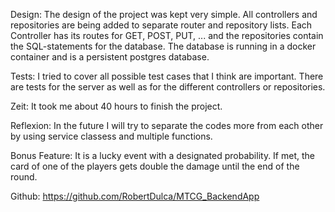 Design:
The design of the project was kept very simple. All controllers and repositories are being added to separate router and 
repository lists. Each Controller has its routes for GET, POST, PUT, ... and the repositories contain the SQL-statements
for the database. The database is running in a docker container and is a persistent postgres database.

Tests:
I tried to cover all possible test cases that I think are important. There are tests for the server as well as for the different 
controllers or repositories.

Zeit:
It took me about 40 hours to finish the project.

Reflexion:
In the future I will try to separate the codes more from each other by using service classess and 
multiple functions. 

Bonus Feature:
It is a lucky event with a designated probability. If met, the card of one of the players gets double 
the damage until the end of the round.

Github: https://github.com/RobertDulca/MTCG_BackendApp